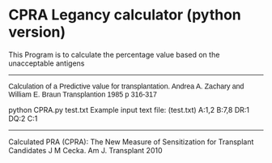 # CPRA Legancy calculator (python version)

This Program is to calculate the percentage value based on the unacceptable antigens
<div>
    <div></div>
    <hr class="styled-hr" />
    <div></div>
</div>
<p style="font-family:Arial">Calculation of a Predictive value for transplantation. 
Andrea A. Zachary and William E. Braun Transplantion 1985 p 316-317</p>

python CPRA.py test.txt
Example input text file: (test.txt)
A:1,2
B:7,8
DR:1
DQ:2
C:1
<div>
    <div></div>
    <hr class="styled-hr" />
    <div></div>
</div>

<p style="font-family:Arial,font-size=10">Calculated PRA (CPRA): The New Measure of Sensitization for Transplant Candidates 
J M Cecka. Am J. Transplant 2010 </p>






